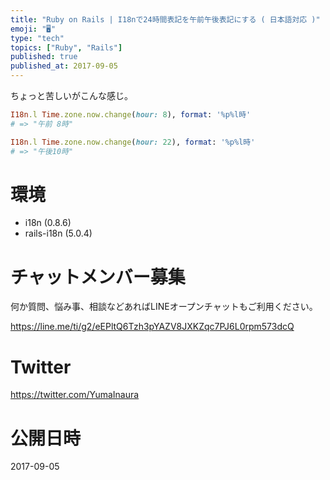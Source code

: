 ```yaml
---
title: "Ruby on Rails | I18nで24時間表記を午前午後表記にする ( 日本語対応 )"
emoji: "🖥"
type: "tech"
topics: ["Ruby", "Rails"]
published: true
published_at: 2017-09-05
---
```


ちょっと苦しいがこんな感じ。

```rb
I18n.l Time.zone.now.change(hour: 8), format: '%p%l時'
# => "午前 8時"
```

```rb
I18n.l Time.zone.now.change(hour: 22), format: '%p%l時'
# => "午後10時"
```

# 環境

- i18n (0.8.6)
- rails-i18n (5.0.4)
  








<!-- Update From Qiita API -->

# チャットメンバー募集


何か質問、悩み事、相談などあればLINEオープンチャットもご利用ください。

https://line.me/ti/g2/eEPltQ6Tzh3pYAZV8JXKZqc7PJ6L0rpm573dcQ





# Twitter


https://twitter.com/YumaInaura


<!-- Update From Qiita API -->



# 公開日時

2017-09-05
